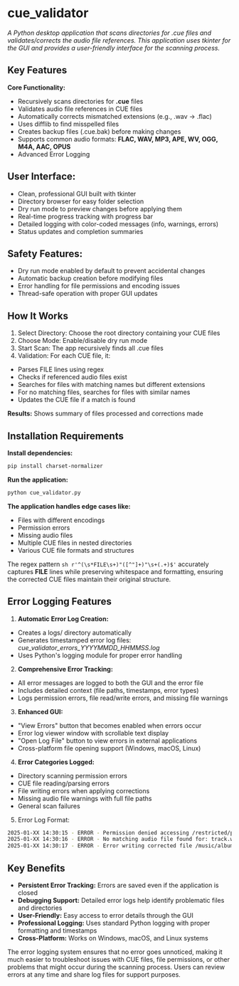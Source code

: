 # cue_validator
 *A Python desktop application that scans directories for .cue files and validates/corrects the audio file references. 
 This application uses tkinter for the GUI and provides a user-friendly interface for the scanning process.*
 
## Key Features ##
**Core Functionality:**

- Recursively scans directories for **.cue** files
- Validates audio file references in CUE files
- Automatically corrects mismatched extensions (e.g., .wav → .flac)
- Uses difflib to find misspelled files 
- Creates backup files (.cue.bak) before making changes
- Supports common audio formats: **FLAC, WAV, MP3, APE, WV, OGG, M4A, AAC, OPUS**
- Advanced Error Logging 

## User Interface: ##

- Clean, professional GUI built with tkinter
- Directory browser for easy folder selection
- Dry run mode to preview changes before applying them
- Real-time progress tracking with progress bar
- Detailed logging with color-coded messages (info, warnings, errors)
- Status updates and completion summaries

## Safety Features: ##

- Dry run mode enabled by default to prevent accidental changes
- Automatic backup creation before modifying files
- Error handling for file permissions and encoding issues
- Thread-safe operation with proper GUI updates

## How It Works ##

1. Select Directory: Choose the root directory containing your CUE files
2. Choose Mode: Enable/disable dry run mode
3. Start Scan: The app recursively finds all .cue files
4. Validation: For each CUE file, it:

- Parses FILE lines using regex
- Checks if referenced audio files exist
- Searches for files with matching names but different extensions
- For no matching files, searches for files with similar names 
- Updates the CUE file if a match is found


**Results:** Shows summary of files processed and corrections made

## Installation Requirements ##

**Install dependencies:**
```sh
pip install charset-normalizer
   ``` 
**Run the application:**
```sh
python cue_validator.py
   ``` 

**The application handles edge cases like:**

- Files with different encodings
- Permission errors
- Missing audio files
- Multiple CUE files in nested directories
- Various CUE file formats and structures

The regex pattern ```sh r'^(\s*FILE\s+)"([^"]+)"\s+(.+)$'``` accurately captures **FILE** lines while preserving whitespace and formatting, 
ensuring the corrected CUE files maintain their original structure.

## Error Logging Features ##
1. **Automatic Error Log Creation:**

- Creates a logs/ directory automatically
- Generates timestamped error log files: *cue_validator_errors_YYYYMMDD_HHMMSS.log*
- Uses Python's logging module for proper error handling

2. **Comprehensive Error Tracking:**

- All error messages are logged to both the GUI and the error file
- Includes detailed context (file paths, timestamps, error types)
- Logs permission errors, file read/write errors, and missing file warnings

3. **Enhanced GUI:**

- "View Errors" button that becomes enabled when errors occur
- Error log viewer window with scrollable text display
- "Open Log File" button to view errors in external applications
- Cross-platform file opening support (Windows, macOS, Linux)

4. **Error Categories Logged:**

- Directory scanning permission errors
- CUE file reading/parsing errors
- File writing errors when applying corrections
- Missing audio file warnings with full file paths
- General scan failures

5. Error Log Format:
```sh
2025-01-XX 14:30:15 - ERROR - Permission denied accessing /restricted/path: [Errno 13] Permission denied
2025-01-XX 14:30:16 - ERROR - No matching audio file found for: track.wav in /music/album/disc.cue
2025-01-XX 14:30:17 - ERROR - Error writing corrected file /music/album/fixed.cue: [Errno 28] No space left on device
```

## Key Benefits ##

- **Persistent Error Tracking:** Errors are saved even if the application is closed
- **Debugging Support:** Detailed error logs help identify problematic files and directories
- **User-Friendly:** Easy access to error details through the GUI
- **Professional Logging:** Uses standard Python logging with proper formatting and timestamps
- **Cross-Platform:** Works on Windows, macOS, and Linux systems

The error logging system ensures that no error goes unnoticed, 
making it much easier to troubleshoot issues with CUE files, 
file permissions, or other problems that might occur during the scanning process. 
Users can review errors at any time and share log files for support purposes.